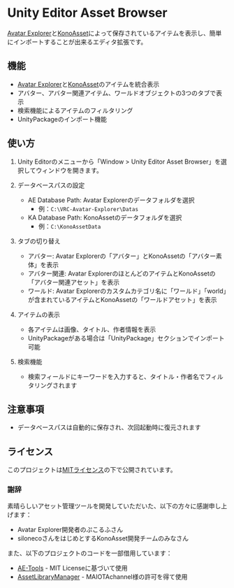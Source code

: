 # Unity Editor Asset Browser

[Avatar Explorer](https://booth.pm/ja/items/6372968)と[KonoAsset](https://silolab.booth.pm/items/6641548)によって保存されているアイテムを表示し、簡単にインポートすることが出来るエディタ拡張です。

## 機能

- [Avatar Explorer](https://booth.pm/ja/items/6372968)と[KonoAsset](https://silolab.booth.pm/items/6641548)のアイテムを統合表示
- アバター、アバター関連アイテム、ワールドオブジェクトの3つのタブで表示
- 検索機能によるアイテムのフィルタリング
- UnityPackageのインポート機能

## 使い方

1. Unity Editorのメニューから「Window > Unity Editor Asset Browser」を選択してウィンドウを開きます。

2. データベースパスの設定
   - AE Database Path: Avatar Explorerのデータフォルダを選択
     - 例：`C:\VRC-Avatar-Explorer\Datas`
   - KA Database Path: KonoAssetのデータフォルダを選択
     - 例：`C:\KonoAssetData`

3. タブの切り替え
   - アバター: Avatar Explorerの「アバター」とKonoAssetの「アバター素体」を表示
   - アバター関連: Avatar ExplorerのほとんどのアイテムとKonoAssetの「アバター関連アセット」を表示
   - ワールド: Avatar Explorerのカスタムカテゴリ名に「ワールド」「world」が含まれているアイテムとKonoAssetの「ワールドアセット」を表示

4. アイテムの表示
   - 各アイテムは画像、タイトル、作者情報を表示
   - UnityPackageがある場合は「UnityPackage」セクションでインポート可能

5. 検索機能
   - 検索フィールドにキーワードを入力すると、タイトル・作者名でフィルタリングされます

## 注意事項

- データベースパスは自動的に保存され、次回起動時に復元されます

## ライセンス

このプロジェクトは[MITライセンス](LICENSE)の下で公開されています。

### 謝辞

素晴らしいアセット管理ツールを開発していただいた、以下の方々に感謝申し上げます：

- Avatar Explorer開発者のぷこるふさん
- silonecoさんをはじめとするKonoAsset開発チームのみなさん

また、以下のプロジェクトのコードを一部借用しています：

- [AE-Tools](https://github.com/puk06/AE-Tools) - MIT Licenseに基づいて使用
- [AssetLibraryManager](https://github.com/MAIOTAchannel/AssetLibraryManager) - MAIOTAchannel様の許可を得て使用
